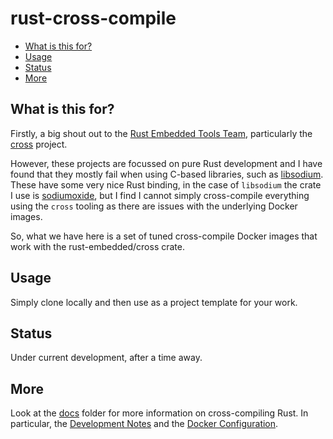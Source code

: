 # rust-cross-compile

<!-- vim-markdown-toc GitLab -->

- [What is this for?](#what-is-this-for)
- [Usage](#usage)
- [Status](#status)
- [More](#more)

<!-- vim-markdown-toc -->

## What is this for?

Firstly, a big shout out to the [Rust Embedded Tools Team](https://github.com/rust-embedded/wg#the-tools-team), particularly the [cross](https://github.com/rust-embedded/cross) project.

However, these projects are focussed on pure Rust development and I have found that they mostly fail when using C-based libraries, such as [libsodium](https://github.com/jedisct1/libsodium). These have some very nice Rust binding, in the case of `libsodium` the crate I use is [sodiumoxide](https://github.com/sodiumoxide/sodiumoxide), but I find I cannot simply cross-compile everything using the `cross` tooling as there are issues with the underlying Docker images.

So, what we have here is a set of tuned cross-compile Docker images that work with the rust-embedded/cross crate.

## Usage

Simply clone locally and then use as a project template for your work.


## Status

Under current development, after a time away. 

## More

Look at the [docs](docs) folder for more information on cross-compiling Rust. In particular, the [Development Notes](docs/Development-Notes.md) and the [Docker Configuration](docs/Docker-Configuration.md).

